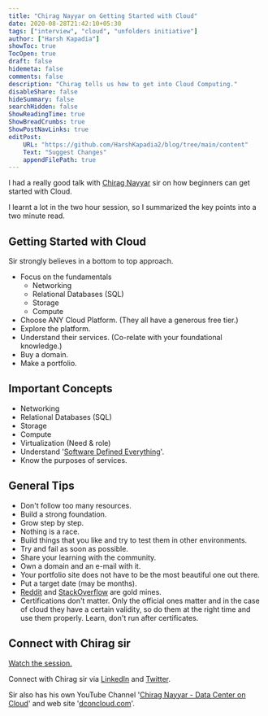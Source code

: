 ```yaml
---
title: "Chirag Nayyar on Getting Started with Cloud"
date: 2020-08-28T21:42:10+05:30
tags: ["interview", "cloud", "unfolders initiative"]
author: ["Harsh Kapadia"]
showToc: true
TocOpen: true
draft: false
hidemeta: false
comments: false
description: "Chirag tells us how to get into Cloud Computing."
disableShare: false
hideSummary: false
searchHidden: false
ShowReadingTime: true
ShowBreadCrumbs: true
ShowPostNavLinks: true
editPost:
    URL: "https://github.com/HarshKapadia2/blog/tree/main/content"
    Text: "Suggest Changes"
    appendFilePath: true
---
```


I had a really good talk with [Chirag Nayyar](https://www.linkedin.com/in/chiragnayyar) sir on how beginners can get started with Cloud.

I learnt a lot in the two hour session, so I summarized the key points into a two minute read.

## Getting Started with Cloud

Sir strongly believes in a bottom to top approach.

-   Focus on the fundamentals
    -   Networking
    -   Relational Databases (SQL)
    -   Storage
    -   Compute
-   Choose ANY Cloud Platform. (They all have a generous free tier.)
-   Explore the platform.
-   Understand their services. (Co-relate with your foundational knowledge.)
-   Buy a domain.
-   Make a portfolio.

## Important Concepts

-   Networking
-   Relational Databases (SQL)
-   Storage
-   Compute
-   Virtualization (Need & role)
-   Understand '[Software Defined Everything](https://www.webopedia.com/TERM/S/software-defined_everything.html)'.
-   Know the purposes of services.

## General Tips

-   Don't follow too many resources.
-   Build a strong foundation.
-   Grow step by step.
-   Nothing is a race.
-   Build things that you like and try to test them in other environments.
-   Try and fail as soon as possible.
-   Share your learning with the community.
-   Own a domain and an e-mail with it.
-   Your portfolio site does not have to be the most beautiful one out there.
-   Put a target date (may be months).
-   [Reddit](https://www.reddit.com) and [StackOverflow](https://stackoverflow.com) are gold mines.
-   Certifications don't matter. Only the official ones matter and in the case of cloud they have a certain validity, so do them at the right time and use them properly. Learn, don't run after certificates.

## Connect with Chirag sir

[Watch the session.](https://www.youtube.com/watch?v=TRjOhBSZKY0)

Connect with Chirag sir via [LinkedIn](https://www.linkedin.com/in/chiragnayyar) and [Twitter](https://twitter.com/chiragnayyar).

Sir also has his own YouTube Channel '[Chirag Nayyar - Data Center on Cloud](https://www.youtube.com/channel/UChrh2T1B7-h0cnijAGUy7Cg)' and web site '[dconcloud.com](https://www.dconcloud.com)'.
